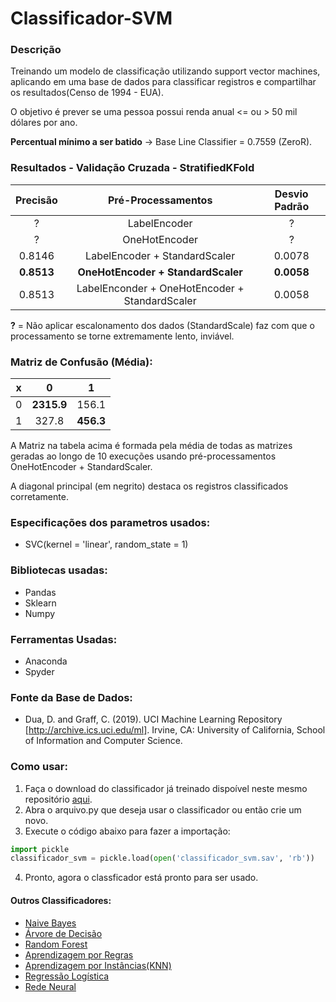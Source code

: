 # Classificador-SVM
### Descrição
Treinando um modelo de classificação utilizando support vector machines, aplicando em uma base de dados para classificar registros e compartilhar os resultados(Censo de 1994 - EUA).

O objetivo é prever se uma pessoa possui renda anual <= ou > 50 mil dólares por ano.

**Percentual mínimo a ser batido** -> Base Line Classifier = 0.7559 (ZeroR).

### Resultados - Validação Cruzada - StratifiedKFold
**Precisão** | **Pré-Processamentos** | **Desvio Padrão**
| :------: | :------: | :------: |
? | LabelEncoder | ?
? | OneHotEncoder | ?
0.8146 | LabelEncoder + StandardScaler | 0.0078
**0.8513** | **OneHotEncoder + StandardScaler** | **0.0058**
0.8513 | LabelEnconder + OneHotEncoder + StandardScaler | 0.0058

**?** = Não aplicar escalonamento dos dados (StandardScale) faz com que o processamento se torne extremamente lento, inviável.

### Matriz de Confusão (Média):
**x** | 0 | 1
| :------: | :------: | :------: |
0 | **2315.9** | 156.1
1 | 327.8 | **456.3**

A Matriz na tabela acima é formada pela média de todas as matrizes geradas ao longo de 10 execuções usando pré-processamentos OneHotEncoder + StandardScaler.

A diagonal principal (em negrito) destaca os registros classificados corretamente.

### Especificações dos parametros usados:
- SVC(kernel = 'linear', random_state = 1)

### Bibliotecas usadas:
- Pandas
- Sklearn
- Numpy

### Ferramentas Usadas:
- Anaconda
- Spyder

### Fonte da Base de Dados: 
- Dua, D. and Graff, C. (2019). UCI Machine Learning Repository [http://archive.ics.uci.edu/ml]. Irvine, CA: University of California, School of Information and Computer Science.

### Como usar:
1. Faça o download do classificador já treinado dispoível neste mesmo repositório [aqui](https://github.com/juliomrodrigues/Classificador-SVM/blob/main/classificador_svm.sav).
2. Abra o arquivo.py que deseja usar o classificador ou então crie um novo.
3. Execute o código abaixo para fazer a importação:
~~~~python
import pickle
classificador_svm = pickle.load(open('classificador_svm.sav', 'rb'))

~~~~~
4. Pronto, agora o classficador está pronto para ser usado.

#### Outros Classificadores:
- [Naive Bayes](https://github.com/juliomrodrigues/Classificador-Naive-Bayes)
- [Árvore de Decisão](https://github.com/juliomrodrigues/Arvore-de-Decisao)
- [Random Forest](https://github.com/juliomrodrigues/Random-Forest-Classificador)
- [Aprendizagem por Regras](https://github.com/juliomrodrigues/Classificador-Regras)
- [Aprendizagem por Instâncias(KNN)](https://github.com/juliomrodrigues/Classificador-KNN)
- [Regressão Logística](https://github.com/juliomrodrigues/Regressao-Logistica-Classificador)
- [Rede Neural](https://github.com/juliomrodrigues/Classificador-Rede-Neural)
